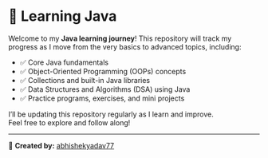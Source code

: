 # 📘 Learning Java

Welcome to my **Java learning journey**! This repository will track my progress as I move from the very basics to advanced topics, including:

- ✅ Core Java fundamentals
- ✅ Object-Oriented Programming (OOPs) concepts
- ✅ Collections and built-in Java libraries
- ✅ Data Structures and Algorithms (DSA) using Java
- ✅ Practice programs, exercises, and mini projects

I’ll be updating this repository regularly as I learn and improve.  
Feel free to explore and follow along!

---
📌 **Created by:** [abhishekyadav77](https://github.com/abhishekyadav77)

